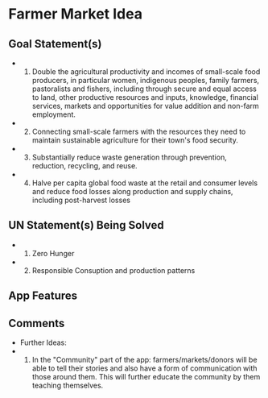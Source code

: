# Farmer Market Idea

## Goal Statement(s)

- 1. Double the agricultural productivity and incomes of small-scale food producers, in particular women, indigenous peoples, family farmers, pastoralists and fishers, including through secure and equal access to land, other productive resources and inputs, knowledge, financial services, markets and opportunities for value addition and non-farm employment.

- 2. Connecting small-scale farmers with the resources they need to maintain sustainable agriculture for their town's food security.

- 3. Substantially reduce waste generation through prevention, reduction, recycling, and reuse.

- 4. Halve per capita global food waste at the retail and consumer levels and reduce food losses along production and supply chains, including post-harvest losses

## UN Statement(s) Being Solved

- 1. Zero Hunger 
- 2. Responsible Consuption and production patterns


## App Features

## Comments
- Further Ideas: 
-   1. In the "Community" part of the app: farmers/markets/donors will be able to tell their stories and also have a form of communication with those around them. This will further educate the community by them teaching themselves. 
